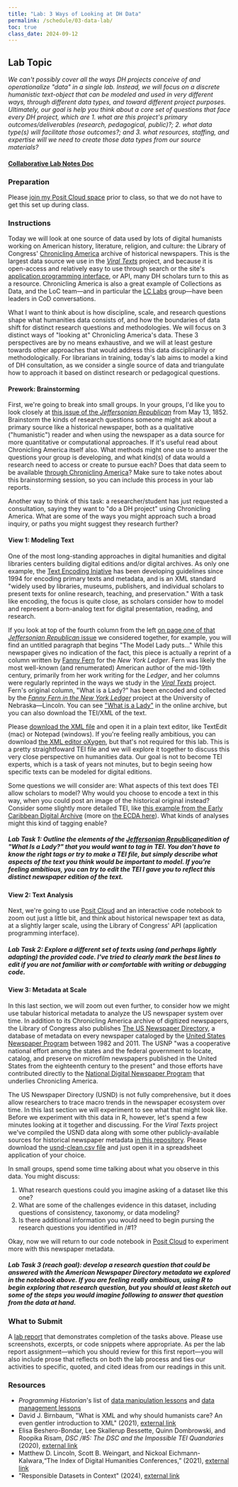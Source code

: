 ```yaml
---
title: "Lab: 3 Ways of Looking at DH Data"
permalink: /schedule/03-data-lab/
toc: true
class_date: 2024-09-12
---
```


## Lab Topic

_We can't possibly cover all the ways DH projects conceive of and operationalize "data" in a single lab. Instead, we will focus on a discrete humanistic text-object that can be modeled and used in very different ways, through different data types, and toward different project purposes. Ultimately, our goal is help you think about a core set of questions that face every DH project, which are 1. what are this project's primary outcomes/deliverables (research, pedagogical, public)?; 2. what data type(s) will facilitate those outcomes?; and 3. what resources, staffing, and expertise will we need to create those data types from our source materials?_

#### [Collaborative Lab Notes Doc](https://docs.google.com/document/d/1Sb0B0UjXyxts_VTfLVMV4LZ07235F4tz8rCCraWziLc/edit?usp=sharing)

### Preparation

Please [join my Posit Cloud space](https://posit.cloud/spaces/11704/join?access_code=5aeiqWjSoDjUD1rhC00do9LmobbvTpG6tRx5xXdp) prior to class, so that we do not have to get this set up during class.

### Instructions

Today we will look at one source of data used by lots of digital humanists working on American history, literature, religion, and culture: the Library of Congress' [Chronicling America](https://chroniclingamerica.loc.gov) archive of historical newspapers. This is the largest data source we use in the [_Viral Texts_](https://viraltexts.org) project, and because it is open-access and relatively easy to use through search or the site's [application programming interface](https://chroniclingamerica.loc.gov/about/api/), or API, many DH scholars turn to this as a resource. Chronicling America is also a great example of Collections as Data, and the LoC team—and in particular the [LC Labs](https://labs.loc.gov) group—have been leaders in CoD conversations. 

What I want to think about is how discipline, scale, and research questions shape what humanities data consists of, and how the boundaries of data shift for distinct research questions and methodologies. We will focus on 3 distinct ways of "looking at" Chronicling America's data. These 3 perspectives are by no means exhaustive, and we will at least gesture towards other approaches that would address this data disciplinarily or methodologically. For librarians in training, today's lab aims to model a kind of DH consultation, as we consider a single source of data and triangulate how to approach it based on distinct research or pedagogical questions.

#### Prework: Brainstorming

First, we're going to break into small groups. In your groups, I'd like you to look closely at [this issue of the _Jeffersonian Republican_](https://chroniclingamerica.loc.gov/lccn/sn86053954/1852-05-13/ed-1/) from May 13, 1852. Brainstorm the kinds of research questions someone might ask about a primary source like a historical newspaper, both as a qualitative ("humanistic") reader and when using the newspaper as a data source for more quantitative or computational approaches. If it's useful read about Chronicling America itself also. What methods might one use to answer the questions your group is developing, and what kind(s) of data would a research need to access or create to pursue each? Does that data seem to be available [through Chronicling America](https://chroniclingamerica.loc.gov/about/)? Make sure to take notes about this brainstorming session, so you can include this process in your lab reports.

Another way to think of this task: a researcher/student has just requested a consultation, saying they want to "do a DH project" using Chronicling America. What are some of the ways you might approach such a broad inquiry, or paths you might suggest they research further?

#### View 1: Modeling Text

One of the most long-standing approaches in digital humanities and digital libraries centers building digital editions and/or digital archives. As only one example, the [Text Encoding Iniative](https://tei-c.org) has been developing guidelines since 1994 for encoding primary texts and metadata, and is an XML standard "widely used by libraries, museums, publishers, and individual scholars to present texts for online research, teaching, and preservation." With a task like encoding, the focus is quite close, as scholars consider how to model and represent a born-analog text for digital presentation, reading, and research.

If you look at top of the fourth column from the left [on page one of that _Jeffersonian Republican_ issue](https://chroniclingamerica.loc.gov/lccn/sn86053954/1852-05-13/ed-1/seq-1/) we considered together, for example, you will find an untitled paragraph that begins "The Model Lady puts…" While this newspaper gives no indication of the fact, this piece is actually a reprint of a column written by [Fanny Fern](https://fannyfern.org/bio) for the _New York Ledger_. Fern was likely the most well-known (and renumerated) American author of the mid-19th century, primarily from her work writing for the _Ledger_, and her columns were regularly reprinted in the ways we study in the [_Viral Texts_](https://viraltexts.org) project. Fern's original column, "What is a Lady?" has been encoded and collected by the [_Fanny Fern in the New York Ledger_](https://fannyfern.org/home) project at the University of Nebraska—Lincoln. You can see ["What is a Lady"](https://fannyfern.org/columns/fern.18570117.02) in the online archive, but you can also download the TEI/XML of the text. 

Please [download the XML file](https://github.com/rccordell/is578-intro-dh/blob/gh-pages/_materials/data/fern.18570117.xml) and open it in a plain text editor, like TextEdit (mac) or Notepad (windows). If you're feeling really ambitious, you can download [the XML editor oXygen](https://www.oxygenxml.com), but that's not required for this lab. This is a pretty straightfoward TEI file and we will explore it together to discuss this very close perspective on humanities data. Our goal is not to become TEI experts, which is a task of years not minutes, but to begin seeing how specific texts can be modeled for digital editions. 

Some questions we will consider are: What aspects of this text does TEI allow scholars to model? Why would you choose to encode a text in this way, when you could post an image of the historical original instead? Consider some slightly more detailed TEI, like [this example from the Early Caribbean Digital Archive](https://github.com/NEU-DSG/ECDA/blob/master/in%20progress/BoardofTradeReport1789.xml) (more on [the ECDA here](https://ecda.northeastern.edu)). What kinds of analyses might this kind of tagging enable?

##### Lab Task 1: Outline the elements of the [_Jeffersonian Republican_](https://chroniclingamerica.loc.gov/lccn/sn86053954/1852-05-13/ed-1/seq-1/)edition of "What Is a Lady?" that you would want to tag in TEI. You don't have to know the right tags or try to make a TEI file, but simply describe what aspects of the text you think would be important to model. If you're feeling ambitious, you can try to edit the TEI I gave you to reflect this distinct newspaper edition of the text.

#### View 2: Text Analysis

Next, we're going to use [Posit Cloud](https://posit.cloud/spaces/11704/join?access_code=5aeiqWjSoDjUD1rhC00do9LmobbvTpG6tRx5xXdp) and an interactive code notebook to zoom out just a little bit, and think about historical newspaper text as data, at a slightly larger scale, using the Library of Congress' API (application programming interface). 

##### Lab Task 2: Explore a different set of texts using (and perhaps lightly adapting) the provided code. I've tried to clearly mark the best lines to edit if you are not familiar with or comfortable with writing or debugging code.

#### View 3: Metadata at Scale

In this last section, we will zoom out even further, to consider how we might use tabular historical metadata to analyze the US newspaper system over time. In addition to its Chronicling America archive of digitized newspapers, the Library of Congress also publishes [The US Newspaper Directory](https://chroniclingamerica.loc.gov/search/titles/), a database of metadata on every newspaper cataloged by the [United States Newspaper Program](https://www.neh.gov/us-newspaper-program) between 1982 and 2011. The USNP "was a cooperative national effort among the states and the federal government to locate, catalog, and preserve on microfilm newspapers published in the United States from the eighteenth century to the present" and those efforts have contributed directly to the [National Digital Newspaper Program](https://www.loc.gov/ndnp/) that underlies Chronicling America.

The US Newspaper Directory (USND) is not fully comprehensive, but it does allow researchers to trace macro trends in the newspaper ecosystem over time. In this last section we will experiment to see what that might look like. Before we experiment with this data in R, however, let's spend a few minutes looking at it together and discussing. For the _Viral Texts_ project we've compiled the USND data along with some other publicly-available sources for historical newspaper metadata [in this repository](https://github.com/ViralTexts/newspaper-metadata). Please download the [usnd-clean.csv file](https://github.com/ViralTexts/newspaper-metadata/blob/main/usnd/usnd-clean.csv) and just open it in a spreadsheet application of your choice.

In small groups, spend some time talking about what you observe in this data. You might discuss:

1. What research questions could you imagine asking of a dataset like this one?
2. What are some of the challenges evidence in this dataset, including questions of consistency, taxonomy, or data modeling?
3. Is there additional information you would need to begin pursing the research questions you identified in /#1?

Okay, now we will return to our code notebook in [Posit Cloud](https://posit.cloud/spaces/11704/join?access_code=5aeiqWjSoDjUD1rhC00do9LmobbvTpG6tRx5xXdp) to experiment more with this newspaper metadata.

##### Lab Task 3 (reach goal): develop a research question that could be answered with the American Newspaper Directory metadata we explored in the notebook above. If you are feeling _really_ ambitious, using R to begin exploring that research question, but you should at least sketch out some of the steps you would imagine following to answer that question from the data at hand.

### What to Submit

A [lab report]({{site.baseurl}}/assessments/4-lab-reports) that demonstrates completion of the tasks above. Please use screenshots, excerpts, or code snippets where appropriate. As per the lab report assignment—which you should review for this first report—you will also include prose that reflects on both the lab process and ties our activities to specific, quoted, and cited ideas from our readings in this unit.

### Resources

+ _Programming Historian_'s list of [data manipulation lessons](https://programminghistorian.org/en/lessons/?topic=data-manipulation) and [data management lessons](https://programminghistorian.org/en/lessons/?topic=data-management)
+ David J. Birnbaum, "What is XML and why should humanists care? An even gentler introduction to XML" (2021), [external link](http://dh.obdurodon.org/what-is-xml.xhtml)
+ Elisa Beshero-Bondar, Lee Skallerup Bessette, Quinn Dombrowski, and Roopika Risam, _DSC /#5: The DSC and the Impossible TEI Quandaries_ (2020), [external link](https://datasittersclub.github.io/site/dsc5.html)
+ Matthew D. Lincoln, Scott B. Weingart, and Nickoal Eichmann-Kalwara,“The Index of Digital Humanities Conferences,” (2021), [external link](https://doi.org/10.5334/johd.26)
+ "Responsible Datasets in Context" (2024), [external link](https://www.responsible-datasets-in-context.com)